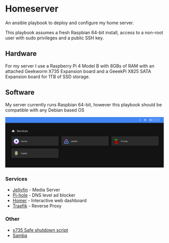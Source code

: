 # Homeserver
An ansible playbook to deploy and configure my home server.

This playbook assumes a fresh Raspbian 64-bit install, access to a non-root user with sudo privileges and a public SSH key.

## Hardware
For my server I use a Raspberry Pi 4 Model B with 8GBs of RAM with an attached Geekworm X735 Expansion board and a GeeekPi X825 SATA Expansion board for 1TB of SSD storage.

## Software
My server currently runs Raspbian 64-bit, however this playbook should be compatible with any Debian based OS

![Image of Homeserver dashboard](./assets/dashboard.png)

### Services
- [Jellyfin](https://jellyfin.org/) - Media Server
- [Pi-hole](https://pi-hole.net/) - DNS level ad blocker
- [Homer](https://github.com/bastienwirtz/homer) - Interactive web dashboard
- [Traefik](https://traefik.io/traefik/) - Reverse Proxy

### Other
- [x735 Safe shutdown script](https://github.com/thorkseng/x735-v2.5)
- [Samba](https://www.samba.org/samba/)